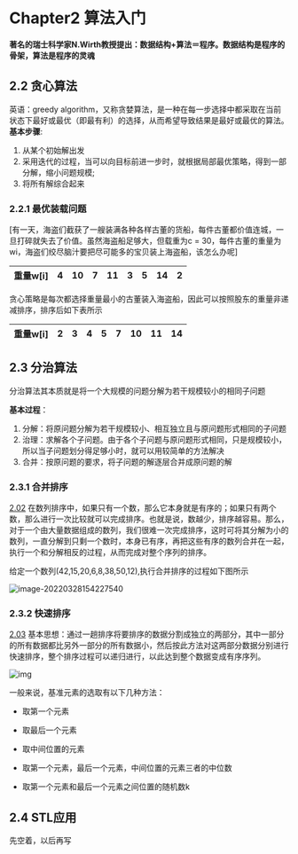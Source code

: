 # Chapter2 算法入门
**著名的瑞士科学家N.Wirth教授提出：数据结构+算法＝程序。数据结构是程序的骨架，算法是程序的灵魂**
## 2.2 贪心算法
英语：greedy algorithm，又称贪婪算法，是一种在每一步选择中都采取在当前状态下最好或最优（即最有利）的选择，从而希望导致结果是最好或最优的算法。
**基本步骤**:

1. 从某个初始解出发
2. 采用迭代的过程，当可以向目标前进一步时，就根据局部最优策略，得到一部分解，缩小问题规模;
3. 将所有解综合起来

### 2.2.1 最优装载问题
[有一天，海盗们截获了一艘装满各种各样古董的货船，每件古董都价值连城，一旦打碎就失去了价值。虽然海盗船足够大，但载重为c = 30，每件古董的重量为wi，海盗们绞尽脑汁要把尽可能多的宝贝装上海盗船，该怎么办呢]


| 重量w[i] | 4    | 10   | 7    | 11   | 3    | 5    | 14   | 2    |
| -------- | ---- | ---- | ---- | ---- | ---- | ---- | ---- | ---- |

贪心策略是每次都选择重量最小的古董装入海盗船，因此可以按照股东的重量非递减排序，排序后如下表所示

| 重量w[i] | 2    | 3    | 4    | 5    | 7    | 10   | 11   | 14   |
| -------- | ---- | ---- | ---- | ---- | ---- | ---- | ---- | ---- |

## 2.3 分治算法

分治算法其本质就是将一个大规模的问题分解为若干规模较小的相同子问题

**基本过程**：

1. 分解：将原问题分解为若干规模较小、相互独立且与原问题形式相同的子问题
2. 治理：求解各个子问题。由于各个子问题与原问题形式相同，只是规模较小，所以当子问题划分得足够小时，就可以用较简单的方法解决
3. 合并：按原问题的要求，将子问题的解逐层合并成原问题的解

### 2.3.1 合并排序
[2.02](2_02.cpp)
在数列排序中，如果只有一个数，那么它本身就是有序的；如果只有两个数，那么进行一次比较就可以完成排序。也就是说，数越少，排序越容易。那么，对于一个由大量数据组成的数列，我们很难一次完成排序，这时可将其分解为小的数列，一直分解到只剩一个数时，本身已有序，再把这些有序的数列合并在一起，执行一个和分解相反的过程，从而完成对整个序列的排序。

给定一个数列(42,15,20,6,8,38,50,12),执行合并排序的过程如下图所示

![image-20220328154227540](https://gitee.com/qiu-mind/blog_image1/raw/master/image-20220328154227540.png)

### 2.3.2 快速排序
[2.03](2_03.cpp)
基本思想：通过一趟排序将要排序的数据分割成独立的两部分，其中一部分的所有数据都比另外一部分的所有数据小，然后按此方法对这两部分数据分别进行快速排序，整个排序过程可以递归进行，以此达到整个数据变成有序序列。

![img](https://gitee.com/qiu-mind/blog_image1/raw/master/1932104-85f1d78294024c5b.jpg)

一般来说，基准元素的选取有以下几种方法：

- 取第一个元素
- 取最后一个元素

- 取中间位置的元素
- 取第一个元素，最后一个元素，中间位置的元素三者的中位数
- 取第一个元素和最后一个元素之间位置的随机数k

## 2.4 STL应用

先空着，以后再写